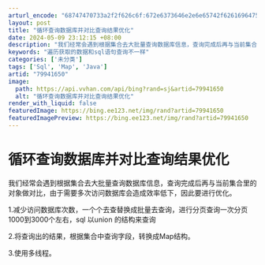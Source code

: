 ```yaml
---
arturl_encode: "68747470733a2f2f626c6f:672e6373646e2e6e65742f62616964755f3237393639383237:2f61727469636c652f64657461696c732f3739393431363530"
layout: post
title: "循环查询数据库并对比查询结果优化"
date: 2024-05-09 23:12:15 +08:00
description: "我们经常会遇到根据集合去大批量查询数据库信息，查询完成后再与当前集合里的对象做对比，由于需要多次访问"
keywords: "遍历获取的数据和sql语句查询不一样"
categories: ['未分类']
tags: ['Sql', 'Map', 'Java']
artid: "79941650"
image:
  path: https://api.vvhan.com/api/bing?rand=sj&artid=79941650
  alt: "循环查询数据库并对比查询结果优化"
render_with_liquid: false
featuredImage: https://bing.ee123.net/img/rand?artid=79941650
featuredImagePreview: https://bing.ee123.net/img/rand?artid=79941650
---
```


# 循环查询数据库并对比查询结果优化

我们经常会遇到根据集合去大批量查询数据库信息，查询完成后再与当前集合里的对象做对比，由于需要多次访问数据库会造成效率低下，因此要进行优化。

1.减少访问数据库次数，一个个去查替换成批量去查询，进行分页查询一次分页1000到3000个左右，sql 以union 的结构来查询

2.将查询出的结果，根据集合中查询字段，转换成Map结构。

3.使用多线程。